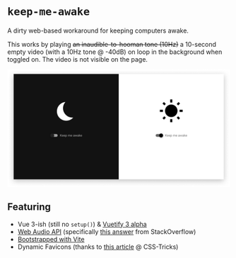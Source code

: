 # `keep-me-awake`

A dirty web-based workaround for keeping computers awake.

This works by playing ~~an inaudible-to-hooman tone (10Hz)~~ a 10-second empty video (with a 10Hz tone @ -40dB) on loop in the background when toggled on. The video is not visible on the page.

![](./doc_assets/screenshot.png)

## Featuring

- Vue 3-ish (still no `setup()`) & [Vuetify 3 alpha](https://next.vuetifyjs.com/en)
- [Web Audio API](https://developer.mozilla.org/en-US/docs/Web/API/Web_Audio_API) (specifically [this answer](https://stackoverflow.com/a/16573282) from StackOverflow)
- [Bootstrapped with Vite](https://vitejs.dev/)
- Dynamic Favicons (thanks to [this article](https://css-tricks.com/svg-favicons-and-all-the-fun-things-we-can-do-with-them/) @ CSS-Tricks)
